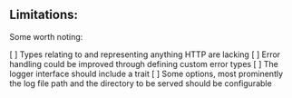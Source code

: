 ## Limitations:

Some worth noting:

[ ] Types relating to and representing anything HTTP are lacking
[ ] Error handling could be improved through defining custom error types
[ ] The logger interface should include a trait 
[ ] Some options, most prominently the log file path and the directory to
    be served should be configurable
